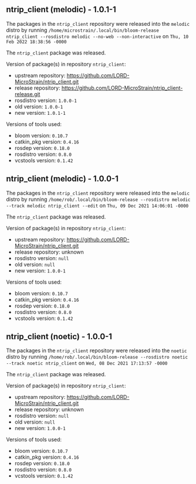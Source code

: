 ## ntrip_client (melodic) - 1.0.1-1

The packages in the `ntrip_client` repository were released into the `melodic` distro by running `/home/microstrain/.local/bin/bloom-release ntrip_client --rosdistro melodic --no-web --non-interactive` on `Thu, 10 Feb 2022 18:38:56 -0000`

The `ntrip_client` package was released.

Version of package(s) in repository `ntrip_client`:

- upstream repository: https://github.com/LORD-MicroStrain/ntrip_client.git
- release repository: https://github.com/LORD-MicroStrain/ntrip_client-release.git
- rosdistro version: `1.0.0-1`
- old version: `1.0.0-1`
- new version: `1.0.1-1`

Versions of tools used:

- bloom version: `0.10.7`
- catkin_pkg version: `0.4.16`
- rosdep version: `0.18.0`
- rosdistro version: `0.8.0`
- vcstools version: `0.1.42`


## ntrip_client (melodic) - 1.0.0-1

The packages in the `ntrip_client` repository were released into the `melodic` distro by running `/home/rob/.local/bin/bloom-release --rosdistro melodic --track melodic ntrip_client --edit` on `Thu, 09 Dec 2021 14:06:01 -0000`

The `ntrip_client` package was released.

Version of package(s) in repository `ntrip_client`:

- upstream repository: https://github.com/LORD-MicroStrain/ntrip_client.git
- release repository: unknown
- rosdistro version: `null`
- old version: `null`
- new version: `1.0.0-1`

Versions of tools used:

- bloom version: `0.10.7`
- catkin_pkg version: `0.4.16`
- rosdep version: `0.18.0`
- rosdistro version: `0.8.0`
- vcstools version: `0.1.42`


## ntrip_client (noetic) - 1.0.0-1

The packages in the `ntrip_client` repository were released into the `noetic` distro by running `/home/rob/.local/bin/bloom-release --rosdistro noetic --track noetic ntrip_client` on `Wed, 08 Dec 2021 17:13:57 -0000`

The `ntrip_client` package was released.

Version of package(s) in repository `ntrip_client`:

- upstream repository: https://github.com/LORD-MicroStrain/ntrip_client.git
- release repository: unknown
- rosdistro version: `null`
- old version: `null`
- new version: `1.0.0-1`

Versions of tools used:

- bloom version: `0.10.7`
- catkin_pkg version: `0.4.16`
- rosdep version: `0.18.0`
- rosdistro version: `0.8.0`
- vcstools version: `0.1.42`


